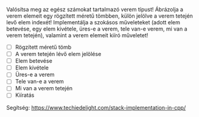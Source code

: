Valósítsa meg az egész számokat tartalmazó verem típust! Ábrázolja a verem elemeit egy rögzített méretű tömbben, külön jelölve a verem tetején levő elem indexét! Implementálja a szokásos műveleteket (adott elem betevése, egy elem kivétele, üres-e a verem, tele van-e verem, mi van a verem tetején), valamint a verem elemeit kiíró műveletet!

- [ ] Rögzített méretű tömb
- [ ] A verem tetején lévő elem jelölése
- [ ] Elem betevése
- [ ] Elem kivétele
- [ ] Üres-e a verem
- [ ] Tele van-e a verem
- [ ] Mi van a verem tetején
- [ ] Kiíratás

Segítség:
https://www.techiedelight.com/stack-implementation-in-cpp/